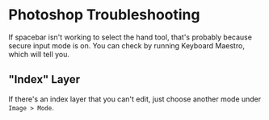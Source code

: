 # Photoshop Troubleshooting

If spacebar isn't working to select the hand tool, that's probably because secure input mode is on. You can check by running Keyboard Maestro, which will tell you.

## "Index" Layer

If there's an index layer that you can't edit, just choose another mode under `Image > Mode`.
